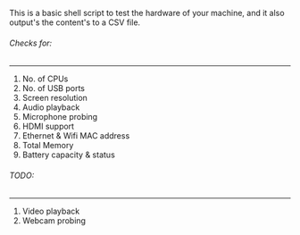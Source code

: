 This is a basic shell script to test the hardware of your machine, and it also output's the content's to a CSV file.

###### Checks for:
-----------------
1. No. of CPUs
2. No. of USB ports
3. Screen resolution
4. Audio playback
5. Microphone probing
6. HDMI support
7. Ethernet & Wifi MAC address
8. Total Memory
9. Battery capacity & status


###### TODO:
-----------
1. Video playback
2. Webcam probing
